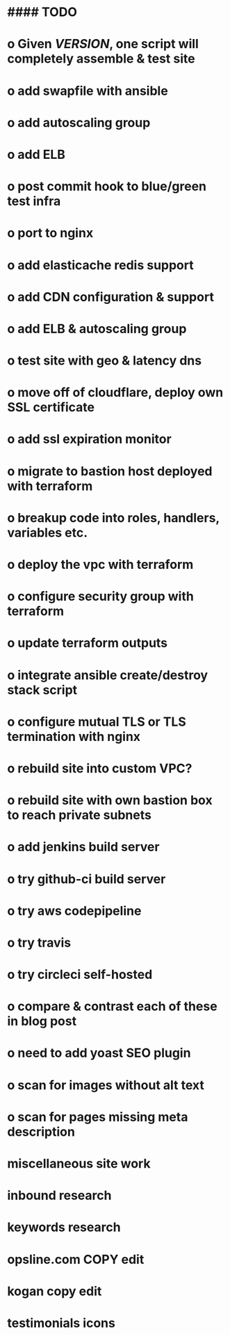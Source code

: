 #
# #### TODO ####
#
# o  Given *VERSION*, one script will completely assemble & test site
# o add swapfile with ansible
# o add autoscaling group
# o add ELB
# o post commit hook to blue/green test infra
# o port to nginx
# o add elasticache redis support
# o add CDN configuration & support
# o add ELB & autoscaling group
# o test site with geo & latency dns
# o move off of cloudflare, deploy own SSL certificate
# o add ssl expiration monitor
# o migrate to bastion host deployed with terraform
# o breakup code into roles, handlers, variables etc.
# o deploy the vpc with terraform
# o configure security group with terraform
# o update terraform outputs
# o integrate ansible create/destroy stack script
# o configure mutual TLS or TLS termination with nginx
# o rebuild site into custom VPC? 
# o rebuild site with own bastion box to reach private subnets
# 
# o add jenkins build server
# o try github-ci build server
# o try aws codepipeline
# o try travis
# o try circleci self-hosted
# o compare & contrast each of these in blog post

# o need to add yoast SEO plugin
# o scan for images without alt text
# o scan for pages missing meta description


# miscellaneous site work
# inbound research
# keywords research
# opsline.com COPY edit
# kogan copy edit
# testimonials icons


